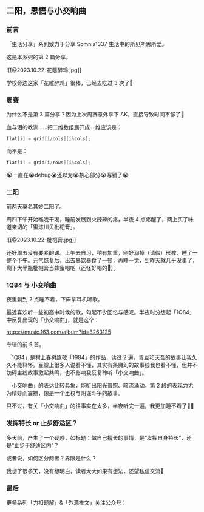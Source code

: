 ## 二阳，思悟与小交响曲

### 前言

「生活分享」系列致力于分享 Somnia1337 生活中的所见所思所爱。

这是本系列的第 2 篇分享。

![[@2023.10.22-花雕醉鸡.jpg]]

学校旁边这家「花雕醉鸡」很棒，已经去吃过 3 次了🤤

### 周赛

为什么不是第 3 篇分享？因为上次周赛意外拿下 AK，直接导致时间不够了🤣

血与泪的教训……把二维数组展开成一维应该是：

```java
flat[i] = grid[i/cols][i%cols];
```

而不是：

```java
flat[i] = grid[i/rows][i%cols];
```

😭一直在😭debug😭还以为😭核心部分😭写错了😭

### 二阳

前两天莫名其妙二阳了。

周四下午开始喉咙干渴，睡前发展到火辣辣的疼，半夜 4 点疼醒了，网上买了味道亲切的「蜜炼川贝枇杷膏」。

![[@2023.10.22-枇杷膏.jpg]]

还好周五没有要紧的课。上午去自习，稍有加重，刚好润掉（请假）形教，睡了一整个下午。元气恢复后，出去暴饮暴食了一顿，再睡一觉，到昨天就几乎没事了，剩下大半瓶枇杷膏当蜂蜜喝吧（还怪好喝的🥹）。

### 1Q84 与 小交响曲

夜里躺到 2 点睡不着，下床拿耳机听歌。

最近喜欢听一些初高中时候的歌，勾起不少回忆与感叹。半夜时分想起「1Q84」中反复出现的「小交响曲」，就是这个：

https://music.163.com/album?id=3263125

专辑的前 5 首。

「1Q84」是村上春树致敬「1984」的作品，读过 2 遍，青豆和天吾的故事让我久久不能释怀。豆瓣上很多人说看不懂，其实有条魔幻的故事线我也看不懂，但并不妨碍主线故事激起共鸣，也不影响我反复聆听「小交响曲」。

「小交响曲」的表达比较具象，能听出阳光普照、暗流涌动，第 2 段的表现力尤为精妙而震撼，像是一个王权与阴谋斗争的故事。

只不过，有关「小交响曲」的往事实在太多，半夜听完一遍，我更加睡不着了😶‍🌫️

### 发挥特长 or 止步舒适区？

多天前，产生了一个疑惑，如标题：做自己擅长的事情，是“发挥自身特长”，还是“止步于舒适区内”？

或者说，如何区分两者？界限是什么？

我想了很多天，没有想明白，读者大大如果有想法，还望私信交流🤔

### 最后

更多系列「力扣题解」&「外源推文」关注公众号：